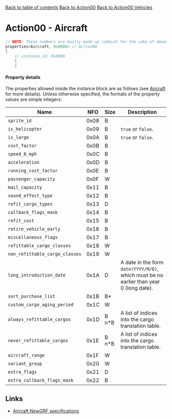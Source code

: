 [Back to table of contents](../index.md)
[Back to Action00](../actions/action00.md)
[Back to Action00 Vehicles](../actions/action00_vehicles.md)

# Action00 - Aircraft

```c++
// NOTE: These numbers are mostly made up rubbish for the sake of demonstrating the format of each property.
properties<Aircraft, 0x008D> // Action00
{
    // instance_id: 0x008D
    {
    }
```

#### Property details

The properties allowed inside the instance block are as follows (see [Aircraft](https://newgrf-specs.tt-wiki.net/wiki/Action0/Vehicles/Planes) for more details). Unless otherwise specified, the formats of the property values are simple integers:

| Name | NFO | Size | Description |
|-|-|-|-|
| `sprite_id`                    | 0x08 | B     |  |
| `is_helicopter`                | 0x09 | B     | `true` or `false`. |
| `is_large`                     | 0x0A | B     | `true` or `false`. |
| `cost_factor`                  | 0x0B | B     |  |
| `speed_8_mph`                  | 0x0C | B     |  |
| `acceleration`                 | 0x0D | B     |  |
| `running_cost_factor`          | 0x0E | B     |  |
| `passenger_capacity`           | 0x0F | W     |  |
| `mail_capacity`                | 0x11 | B     |  |
| `sound_effect_type`            | 0x12 | B     |  |
| `refit_cargo_types`            | 0x13 | D     |  |
| `callback_flags_mask`          | 0x14 | B     |  |
| `refit_cost`                   | 0x15 | B     |  |
| `retire_vehicle_early`         | 0x16 | B     |  |
| `miscellaneous_flags`          | 0x17 | B     |  |
| `refittable_cargo_classes`     | 0x18 | W     |  |
| `non_refittable_cargo_classes` | 0x19 | W     |  |
| `long_introduction_date`       | 0x1A | D     | A date in the form `date(YYYY/M/D)`, which must be no earlier than year 0 (long date). |
| `sort_purchase_list`           | 0x1B | B*    |  |
| `custom_cargo_aging_period`    | 0x1C | W     |  |
| `always_refittable_cargos`     | 0x1D | B n*B | A list of indices into the cargo translation table. |
| `never_refittable_cargos`      | 0x1E | B n*B | A list of indices into the cargo translation table. |
| `aircraft_range`               | 0x1F | W     |  |
| `variant_group`                | 0x20 | W     |  |
| `extra_flags`                  | 0x21 | D     |  |
| `extra_callback_flags_mask`    | 0x22 | B     |  |

## Links

- [Aircraft NewGRF specifications](https://newgrf-specs.tt-wiki.net/wiki/Action0/Vehicles/Planes )          

